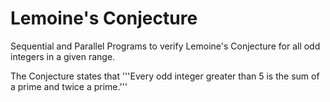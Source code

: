 # Lemoine's Conjecture
Sequential and Parallel Programs to verify Lemoine's Conjecture for all odd integers in a given range.

The Conjecture states that 
'''Every odd integer greater than 5 is the sum of a prime and twice a prime.'''
